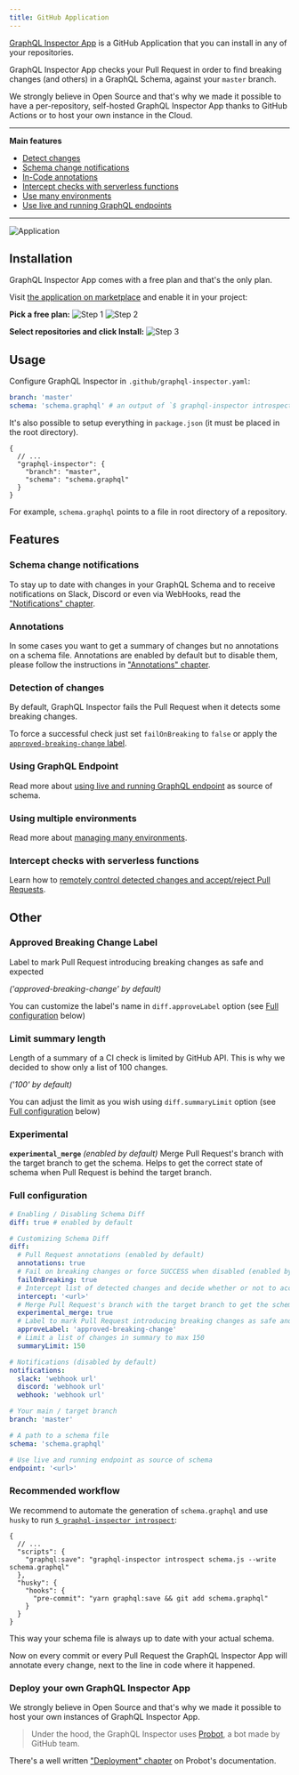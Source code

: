 ```yaml
---
title: GitHub Application
---
```


[GraphQL Inspector App](https://github.com/apps/graphql-inspector) is a GitHub Application that you can install in any of your repositories.

GraphQL Inspector App checks your Pull Request in order to find breaking changes (and others) in a GraphQL Schema, against your `master` branch.

We strongly believe in Open Source and that's why we made it possible to have a per-repository, self-hosted GraphQL Inspector App thanks to GitHub Actions or to host your own instance in the Cloud.

---

**Main features**

- [Detect changes](#detection-of-changes)
- [Schema change notifications](#schema-change-notifications)
- [In-Code annotations](#annotations)
- [Intercept checks with serverless functions](../recipes/intercept)
- [Use many environments](../recipes/environments)
- [Use live and running GraphQL endpoints](../recipes/endpoints)

---

![Application](/assets/img/github/app-action.jpg)

## Installation

GraphQL Inspector App comes with a free plan and that's the only plan.

Visit [the application on marketplace](https://github.com/marketplace/graphql-inspector) and enable it in your project:

**Pick a free plan:**
![Step 1](/assets/img/github/app-setup-plan.jpg)
![Step 2](/assets/img/github/app-install.jpg)

**Select repositories and click Install:**
![Step 3](/assets/img/github/app-repositories.jpg)

## Usage

Configure GraphQL Inspector in `.github/graphql-inspector.yaml`:

```yaml
branch: 'master'
schema: 'schema.graphql' # an output of `$ graphql-inspector introspect ...`
```

It's also possible to setup everything in `package.json` (it must be placed in the root directory).

```jsonc
{
  // ...
  "graphql-inspector": {
    "branch": "master",
    "schema": "schema.graphql"
  }
}
```

For example, `schema.graphql` points to a file in root directory of a repository.

## Features

### Schema change notifications

To stay up to date with changes in your GraphQL Schema and to receive notifications on Slack, Discord or even via WebHooks, read the ["Notifications" chapter](../essentials/notifications).

### Annotations

In some cases you want to get a summary of changes but no annotations on a schema file. Annotations are enabled by default but to disable them, please follow the instructions in ["Annotations" chapter](../recipes/annotations).

### Detection of changes

By default, GraphQL Inspector fails the Pull Request when it detects some breaking changes.

To force a successful check just set `failOnBreaking` to `false` or apply the [`approved-breaking-change` label](#approved-breaking-change-label).

### Using GraphQL Endpoint

Read more about [using live and running GraphQL endpoint](../recipes/endpoints) as source of schema.

### Using multiple environments

Read more about [managing many environments](../recipes/environments).

### Intercept checks with serverless functions

Learn how to [remotely control detected changes and accept/reject Pull Requests](../recipes/intercept).

## Other

### Approved Breaking Change Label

Label to mark Pull Request introducing breaking changes as safe and expected

_('approved-breaking-change' by default)_

You can customize the label's name in `diff.approveLabel` option (see [Full configuration](#full-configuration) below)

### Limit summary length

Length of a summary of a CI check is limited by GitHub API. This is why we decided to show only a list of 100 changes.

_('100' by default)_

You can adjust the limit as you wish using `diff.summaryLimit` option (see [Full configuration](#full-configuration) below)

### Experimental

**`experimental_merge`**
_(enabled by default)_
Merge Pull Request's branch with the target branch to get the schema.
Helps to get the correct state of schema when Pull Request is behind the target branch.

### Full configuration

```yaml
# Enabling / Disabling Schema Diff
diff: true # enabled by default

# Customizing Schema Diff
diff:
  # Pull Request annotations (enabled by default)
  annotations: true
  # Fail on breaking changes or force SUCCESS when disabled (enabled by default)
  failOnBreaking: true
  # Intercept list of detected changes and decide whether or not to accept a Pull Request
  intercept: '<url>'
  # Merge Pull Request's branch with the target branch to get the schema (enabled by default)
  experimental_merge: true
  # Label to mark Pull Request introducing breaking changes as safe and expected ('approved-breaking-change' by default)
  approveLabel: 'approved-breaking-change'
  # Limit a list of changes in summary to max 150
  summaryLimit: 150

# Notifications (disabled by default)
notifications:
  slack: 'webhook url'
  discord: 'webhook url'
  webhook: 'webhook url'

# Your main / target branch
branch: 'master'

# A path to a schema file
schema: 'schema.graphql'

# Use live and running endpoint as source of schema
endpoint: '<url>'
```

### Recommended workflow

We recommend to automate the generation of `schema.graphql` and use `husky` to run [`$ graphql-inspector introspect`](../essentials/introspect):

```jsonc
{
  // ...
  "scripts": {
    "graphql:save": "graphql-inspector introspect schema.js --write schema.graphql"
  },
  "husky": {
    "hooks": {
      "pre-commit": "yarn graphql:save && git add schema.graphql"
    }
  }
}
```

This way your schema file is always up to date with your actual schema.

Now on every commit or every Pull Request the GraphQL Inspector App will annotate every change, next to the line in code where it happened.

### Deploy your own GraphQL Inspector App

We strongly believe in Open Source and that's why we made it possible to host your own instances of GraphQL Inspector App.

> Under the hood, the GraphQL Inspector uses [Probot](https://probot.github.io), a bot made by GitHub team.

There's a well written ["Deployment" chapter](https://probot.github.io/docs/deployment) on Probot's documentation.
